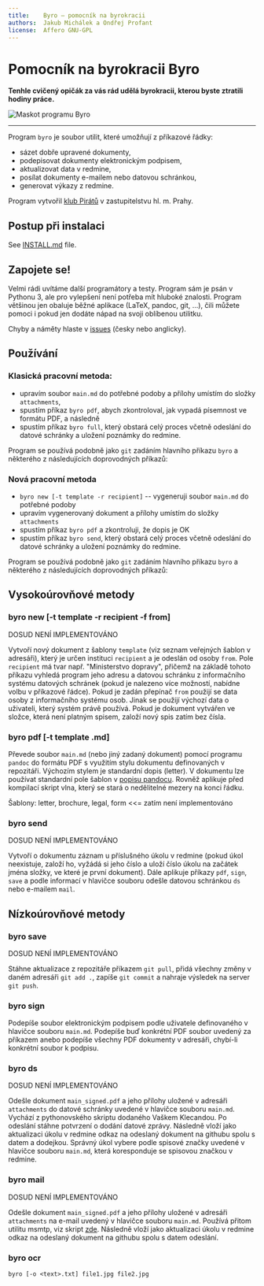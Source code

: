 ```yaml
---
title:    Byro – pomocník na byrokracii
authors:  Jakub Michálek a Ondřej Profant
license:  Affero GNU-GPL
---
```



Pomocník na byrokracii Byro
============================

**Tenhle cvičený opičák za vás rád udělá byrokracii,
kterou byste ztratili hodiny práce.** 

![Maskot programu Byro](files/mascot.png)

----

Program `byro` je soubor utilit, které umožňují z příkazové řádky:

* sázet dobře upravené dokumenty,
* podepisovat dokumenty elektronickým podpisem,
* aktualizovat data v redmine,
* posílat dokumenty e-mailem nebo datovou schránkou,
* generovat výkazy z redmine. 

Program vytvořil [klub Pirátů](http://praha.pirati.cz) v zastupitelstvu hl. m. Prahy.


Postup při instalaci
--------------------

See [INSTALL.md](./INSTALL.md) file.

Zapojete se!
------------

Velmi rádi uvítáme další programátory a testy. Program sám je psán v Pythonu 3, 
ale pro vylepšení není potřeba mít hluboké znalosti.
Program většinou jen obaluje běžné aplikace (LaTeX, pandoc, git, ...),
čili můžete pomoci i pokud jen dodáte nápad na svoji oblíbenou utilitku.

Chyby a náměty hlaste v [issues](https://github.com/pirati-cz/byro/issues) (česky nebo anglicky).


Používání
---------

### Klasická pracovní metoda: 

* upravím soubor `main.md` do potřebné podoby a přílohy umístím do složky `attachments`, 
* spustím příkaz `byro pdf`, abych zkontroloval, jak vypadá písemnost ve formátu PDF, a následně 
* spustím příkaz `byro full`, který obstará celý proces včetně odeslání do datové schránky a uložení poznámky do redmine.

Program se používá podobně jako `git` zadáním hlavního příkazu `byro` a některého z následujících doprovodných příkazů: 

### Nová pracovní metoda

* `byro new [-t template -r recipient]` -- vygeneruji soubor `main.md` do potřebné podoby
* upravím vygenerovaný dokument a přílohy umístím do složky `attachments`
* spustím příkaz `byro pdf` a zkontroluji, že dopis je OK
* spustím příkaz `byro send`, který obstará celý proces včetně odeslání do datové schránky a uložení poznámky do redmine.
 
Program se používá podobně jako `git` zadáním hlavního příkazu `byro` a některého z následujících doprovodných příkazů:

Vysokoúrovňové metody
---------------------

### byro new [-t template -r recipient -f from]

DOSUD NENÍ IMPLEMENTOVÁNO

Vytvoří nový dokument z šablony `template` (viz seznam veřejných šablon v adresáři), který je určen instituci `recipient` a je odeslán od osoby `from`. Pole `recipient` má tvar např. "Ministerstvo dopravy", přičemž na základě tohoto příkazu vyhledá program jeho adresu a datovou schránku z informačního systému datových schránek (pokud je nalezeno více možností, nabídne volbu v příkazové řádce). Pokud je zadán přepínač `from` použijí se data osoby z informačního systému osob. Jinak se použijí výchozí data o uživateli, který systém právě používá. Pokud je dokument vytvářen ve složce, která není platným spisem, založí nový spis zatím bez čísla.

### byro pdf [-t template <dokument>.md]

Převede soubor `main.md` (nebo jiný zadaný dokument) pomocí programu `pandoc` do formátu PDF s využitím stylu dokumentu definovaných v repozitáři. Výchozím stylem je standardní dopis (letter). V dokumentu lze používat standardní pole šablon v [popisu pandocu](http://pandoc.org/demo/example9/templates.html). Rovněž aplikuje před kompilací skript vlna, který se stará o nedělitelné mezery na konci řádku.

Šablony: letter, brochure, legal, form <<= zatím není implementováno

### byro send

DOSUD NENÍ IMPLEMENTOVÁNO

Vytvoří o dokumentu záznam u příslušného úkolu v redmine (pokud úkol neexistuje, založí ho, vyžádá si jeho číslo a uloží číslo úkolu na začátek jména složky, ve které je první dokument). Dále aplikuje příkazy `pdf`, `sign`, `save` a podle informací v hlavičce souboru odešle datovou schránkou `ds` nebo e-mailem `mail`. 


Nízkoúrovňové metody
--------------------

### byro save

DOSUD NENÍ IMPLEMENTOVÁNO

Stáhne aktualizace z repozitáře příkazem `git pull`, přidá všechny změny v daném adresáři `git add .`, zapíše `git commit` a nahraje výsledek na server `git push`.

### byro sign

Podepíše soubor elektronickým podpisem podle uživatele definovaného v hlavičce souboru `main.md`. Podepíše buď konkrétní PDF soubor uvedený za příkazem anebo podepíše všechny PDF dokumenty v adresáři, chybí-li konkrétní soubor k podpisu.

### byro ds

DOSUD NENÍ IMPLEMENTOVÁNO

Odešle dokument `main_signed.pdf` a jeho přílohy uložené v adresáři `attachments` do datové schránky uvedené v hlavičce souboru `main.md`. Vychází z pythonovského skriptu dodaného Vaškem Klecandou. Po odeslání stáhne potvrzení o dodání datové zprávy. Následně vloží jako aktualizaci úkolu v redmine odkaz na odeslaný dokument na githubu spolu s datem a dodejkou. Správný úkol vybere podle spisové značky uvedené v hlavičce souboru `main.md`, která koresponduje se spisovou značkou v redmine.

### byro mail

DOSUD NENÍ IMPLEMENTOVÁNO

Odešle dokument `main_signed.pdf` a jeho přílohy uložené v adresáři `attachments` na e-mail uvedený v hlavičce souboru `main.md`. Používá přitom utilitu msmtp, viz skript [zde](https://github.com/jmichalek/gapisend/blob/master/sendmail.sh). Následně vloží jako aktualizaci úkolu v redmine odkaz na odeslaný dokument na githubu spolu s datem odeslání.


### byro ocr

```
byro [-o <text>.txt] file1.jpg file2.jpg
```
